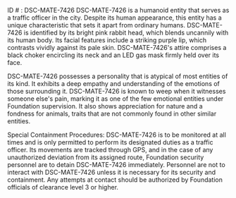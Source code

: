 ID # : DSC-MATE-7426
DSC-MATE-7426 is a humanoid entity that serves as a traffic officer in the city. Despite its human appearance, this entity has a unique characteristic that sets it apart from ordinary humans. DSC-MATE-7426 is identified by its bright pink rabbit head, which blends uncannily with its human body. Its facial features include a striking purple lip, which contrasts vividly against its pale skin. DSC-MATE-7426's attire comprises a black choker encircling its neck and an LED gas mask firmly held over its face.

DSC-MATE-7426 possesses a personality that is atypical of most entities of its kind. It exhibits a deep empathy and understanding of the emotions of those surrounding it. DSC-MATE-7426 is known to weep when it witnesses someone else's pain, marking it as one of the few emotional entities under Foundation supervision. It also shows appreciation for nature and a fondness for animals, traits that are not commonly found in other similar entities. 

Special Containment Procedures: DSC-MATE-7426 is to be monitored at all times and is only permitted to perform its designated duties as a traffic officer. Its movements are tracked through GPS, and in the case of any unauthorized deviation from its assigned route, Foundation security personnel are to detain DSC-MATE-7426 immediately. Personnel are not to interact with DSC-MATE-7426 unless it is necessary for its security and containment. Any attempts at contact should be authorized by Foundation officials of clearance level 3 or higher.